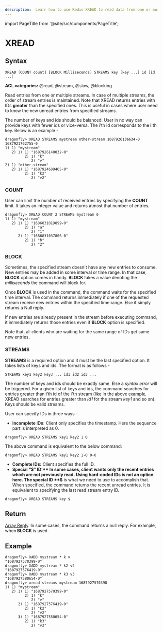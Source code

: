```yaml
---
description:  Learn how to use Redis XREAD to read data from one or more streams.
---
```


import PageTitle from '@site/src/components/PageTitle';

# XREAD

<PageTitle title="Redis XREAD Command (Documentation) | Dragonfly" />

## Syntax

    XREAD [COUNT count] [BLOCK Milliseconds] STREAMS key [key ...] id [id ...]


**ACL categories:** @read, @stream, @slow, @blocking

Read entries from one or multiple streams. In case of multiple
streams, the order of stream entries is maintained. Note that
XREAD returns entries with IDs **greater** than the specified
ones. This is useful in cases where user need to know the new
unread entries from specified streams.

The number of keys and ids should be balanced. User in no way
can provide keys with fewer ids or vice-versa. The i'th id
corresponds to the i'th key. Below is an example -

```shell
dragonfly> XREAD STREAMS mystream other-stream 1687926136634-0 1687921762755-0
1) 1) "mystream"
   2) 1) 1) "1687926140032-0"
         2) 1) "k"
            2) "v"
2) 1) "other-stream"
   2) 1) 1) "1687924609465-0"
         2) 1) "k2"
            2) "v2"
```


### COUNT

User can limit the number of received entries by specifying the
**COUNT** limit. It takes an integer value and returns atmost
that number of entries.

```shell
dragonfly> XREAD COUNT 2 STREAMS mystream 0
1) 1) "mystream"
   2) 1) 1) "1686831019899-0"
         2) 1) "a"
            2) "1"
      2) 1) "1686831037806-0"
         2) 1) "b"
            2) "2"
```

### BLOCK

Sometimes, the specified stream doesn't have any new entries to
consume. New entries may be added in some interval or time range.
In that case, **BLOCK** option comes in handy. **BLOCK** takes
a value denoting the *milliseconds* the command will block for.

Once **BLOCK** is used in the command, the command waits for the
specified time interval. The command returns immediately if one of
the requested stream receive new entries within the specified time
range. Else it simply returns a Null reply.

If new entries are already present in the stream before executing
command, it immediately returns those entries even if **BLOCK**
option is specified.

Note that, all clients who are waiting for the same range of IDs
get same new entries.

### STREAMS

**STREAMS** is a required option and it must be the last specified
option. It takes lists of keys and ids. The format is as follows -

```shell
STREAMS key1 key2 key3 ... id1 id2 id3 ...
```

The number of keys and ids should be exactly same. Else a *syntax
error* will be triggered. For a given list of keys and ids, the
command searches for entries greater than i'th id of the i'th stream
(like in the above example, XREAD searches for entries greater than
*id1* for the stream *key1* and so on). Keys should be valid streams.

User can specify IDs in three ways - 
 * **Incomplete IDs:** Client only specifies the timestamp. Here the sequence
   part is interpreted as 0.
```shell
dragonfly> XREAD STREAMS key1 key2 1 0
```
   The above command is equivalent to the below command:
```shell
dragonfly> XREAD STREAMS key1 key2 1-0 0-0
```
 * **Complete IDs:** Client specifies the full ID.
 * **Special "$" ID:** In some cases, client wants only the recent entries
 which are not previously read. Using hard-coded IDs is not an option
 here. The special ID **$** is what we need to use to accomplish that.
 When specified, the command returns the recent unread entries. It is
 equivalent to specifying the last read stream entry ID.
```shell
dragonfly> XREAD STREAMS key $
```

## Return

[Array Reply](https://redis.io/docs/reference/protocol-spec/#arrays).
In some cases, the command returns a null reply. For example, when **BLOCK**
is used.

## Example

```shell
dragonfly> XADD mystream * k v
"1687927570399-0"
dragonfly> XADD mystream * k2 v2
"1687927576419-0"
dragonfly> XADD mystream * k3 v3
"1687927580654-0"
dragonfly> xread streams mystream 1687927570398
1) 1) "mystream"
   2) 1) 1) "1687927570399-0"
         2) 1) "k"
            2) "v"
      2) 1) "1687927576419-0"
         2) 1) "k2"
            2) "v2"
      3) 1) "1687927580654-0"
         2) 1) "k3"
            2) "v3"
```

